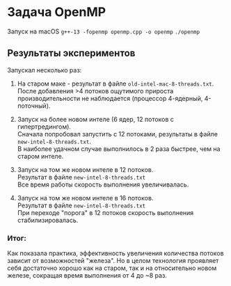 # Задача OpenMP

Запуск на macOS `g++-13 -fopenmp openmp.cpp -o openmp`
`./openmp`

## Результаты экспериментов
Запускал несколько раз: <br>
1. На старом маке - результат в файле `old-intel-mac-8-threads.txt`.<br>
После добавления >4 потоков ощутимого прироста производительности не наблюдается (процессор 4-ядерный, 4-поточный).

2. Запуск на более новом интеле (6 ядер, 12 потоков с гипертредингом).<br>
Сначала попробовал запустить с 12 потоками, результаты в файле `new-intel-8-threads.txt`.<br>
В наиболее удачном случае выполнилось в 2 раза быстрее, чем на старом интеле.

3. Запуск на том же новом интеле в 12 потоков.<br>
Результат в файле `new-intel-8-threads.txt`<br>
Все время работы скорость выполнения увеличивалась.

4. Запуск на том же новом интеле в 16 потоков.<br>
Результат в файле `new-intel-8-threads.txt`<br>
При переходе "порога" в 12 потоков скорость выполнения стабилизировалась.

### Итог:
Как показала практика, эффективность увеличения количества потоков зависит от возможностей "железа". Но в целом технология проявляет себя достаточно хорошо как на старом, так и на относительно новом железе, сокращая время выполнения от 4 до ~8 раз.
